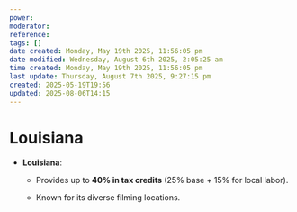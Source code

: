 ```yaml
---
power: 
moderator: 
reference: 
tags: []
date created: Monday, May 19th 2025, 11:56:05 pm
date modified: Wednesday, August 6th 2025, 2:05:25 am
time created: Monday, May 19th 2025, 11:56:05 pm
last update: Thursday, August 7th 2025, 9:27:15 pm
created: 2025-05-19T19:56
updated: 2025-08-06T14:15
---
```

 # Louisiana
- **Louisiana**:
    
    - Provides up to **40% in tax credits** (25% base + 15% for local labor).
        
    - Known for its diverse filming locations.